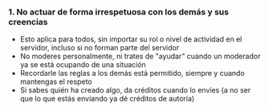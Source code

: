### 1. No actuar de forma irrespetuosa con los demás y sus creencias

- Esto aplica para todos, sin importar su rol o nivel de actividad en el servidor, incluso si no forman parte del servidor
- No moderes personalmente, ni trates de "ayudar" cuando un moderador ya se está ocupando de una situación
- Recordarle las reglas a los demás está permitido, siempre y cuando mantengas el respeto
- Si sabes quién ha creado algo, da créditos cuando lo envíes (a no ser que lo que estás enviando ya dé créditos de autoría)
